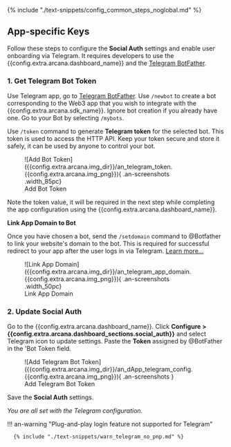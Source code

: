 {% include "./text-snippets/config_common_steps_noglobal.md" %}

## App-specific Keys

Follow these steps to configure the **Social Auth** settings and enable user onboarding via Telegram. It requires developers to use the {{config.extra.arcana.dashboard_name}} and the [Telegram BotFather](https://telegram.me/BotFather).

### 1. Get Telegram Bot Token

Use Telegram app, go to [Telegram BotFather](https://telegram.me/BotFather). Use `/newbot` to create a bot corresponding to the Web3 app that you wish to integrate with the {{config.extra.arcana.sdk_name}}. Ignore bot creation if you already have one. Go to your Bot by selecting `/mybots`.

Use `/token` command to generate **Telegram token** for the selected bot. This token is used to access the HTTP API. Keep your token secure and store it safely, it can be used by anyone to control your bot.

<figure markdown="span">
  ![Add Bot Token]({{config.extra.arcana.img_dir}}/an_telegram_token.{{config.extra.arcana.img_png}}){ .an-screenshots .width_85pc}
  <figcaption>Add Bot Token</figcaption>
</figure>

Note the token value, it will be required in the next step while completing the app configuration using the {{config.extra.arcana.dashboard_name}}.

**Link App Domain to Bot**

Once you have chosen a bot, send the `/setdomain` command to @Botfather to link your website's domain to the bot. This is required for successful redirect to your app after the user logs in via Telegram. [Learn more...](https://core.telegram.org/widgets/login)

<figure markdown="span">
  ![Link App Domain]({{config.extra.arcana.img_dir}}/an_telegram_app_domain.{{config.extra.arcana.img_png}}){ .an-screenshots .width_50pc}
  <figcaption>Link App Domain</figcaption>
</figure>

### 2. Update Social Auth

Go to the {{config.extra.arcana.dashboard_name}}. Click **Configure > {{config.extra.arcana.dashboard_sections.social_auth}}** and select Telegram icon to update settings. Paste the **Token** assigned by @BotFather in the 'Bot Token field.

<figure markdown="span">
  ![Add Telegram Bot Token]({{config.extra.arcana.img_dir}}/an_dApp_telegram_config.{{config.extra.arcana.img_png}}){ .an-screenshots }
  <figcaption>Add Telegram Bot Token</figcaption>
</figure>

Save the **Social Auth** settings. 

*You are all set with the Telegram configuration.*

!!! an-warning "Plug-and-play login feature not supported for Telegram"

      {% include "./text-snippets/warn_telegram_no_pnp.md" %}

